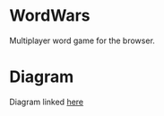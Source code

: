 # WordWars
Multiplayer word game for the browser.

# Diagram
Diagram linked [here](https://docs.google.com/drawings/d/1bxUpsL0rMDMwgAhhLIX_mqE9UZfQyJPXs6l_KLkFxGk/edit)